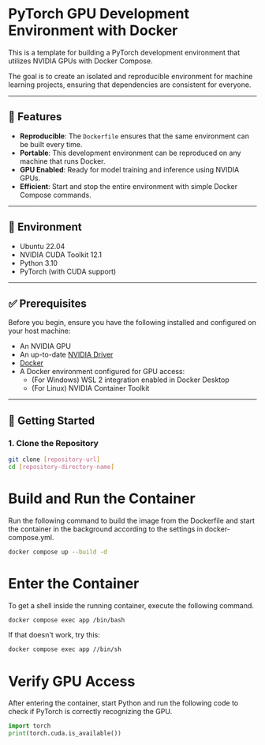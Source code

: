 # PyTorch GPU Development Environment with Docker

This is a template for building a PyTorch development environment that utilizes NVIDIA GPUs with Docker Compose.

The goal is to create an isolated and reproducible environment for machine learning projects, ensuring that dependencies are consistent for everyone.

---

## 🎯 Features

- **Reproducible**: The `Dockerfile` ensures that the same environment can be built every time.
- **Portable**: This development environment can be reproduced on any machine that runs Docker.
- **GPU Enabled**: Ready for model training and inference using NVIDIA GPUs.
- **Efficient**: Start and stop the entire environment with simple Docker Compose commands.

---

## 🔧 Environment

- Ubuntu 22.04
- NVIDIA CUDA Toolkit 12.1
- Python 3.10
- PyTorch (with CUDA support)

---

## ✅ Prerequisites

Before you begin, ensure you have the following installed and configured on your host machine:

- An NVIDIA GPU
- An up-to-date [NVIDIA Driver](https://www.nvidia.com/Download/index.aspx)
- [Docker](https://www.docker.com/products/docker-desktop/)
- A Docker environment configured for GPU access:
  - (For Windows) WSL 2 integration enabled in Docker Desktop
  - (For Linux) NVIDIA Container Toolkit

---

## 🚀 Getting Started

### 1. Clone the Repository

```bash
git clone [repository-url]
cd [repository-directory-name]
```

# Build and Run the Container
Run the following command to build the image from the Dockerfile and start the container in the background according to the settings in docker-compose.yml.
```bash
docker compose up --build -d
```

# Enter the Container
To get a shell inside the running container, execute the following command.
```bash
docker compose exec app /bin/bash
```
If that doesn't work, try this:
```bash
docker compose exec app //bin/sh
```

# Verify GPU Access
After entering the container, start Python and run the following code to check if PyTorch is correctly recognizing the GPU.
```python
import torch
print(torch.cuda.is_available())
```